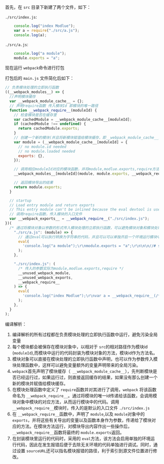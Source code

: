 首先，在 `src` 目录下新建了两个文件，如下：

`./src/index.js`:

```javascript
    console.log("index Modlue");
    var a = require("./src/a.js");
    console.log(a);
```

`./src/a.js`:

```javascript
    console.log("a module");
    module.exports = "a";
```

现在运行 `webpack`命令进行打包

打包后的 `main.js` 文件简化后如下：

```javascript
// 负责模块处理的立即执行函数
((__webpack_modules__) => {
  //声明模块缓存
  var __webpack_module_cache__ = {};
  // 声明require函数 传入模块Id 即模块的唯一路径
  function __webpack_require__(moduleId) {
    // 检查模块是否在缓存里
    var cachedModule = __webpack_module_cache__[moduleId];
    if (cachedModule !== undefined) {
      return cachedModule.exports;
    }
    // 创建一个新的模块(并且将新模块赋值给模块缓存，即__webpack_module_cache__)
    var module = (__webpack_module_cache__[moduleId] = {
      // no module.id needed
      // no module.loaded needed
      exports: {},
    });

    // 调用相应moduleId对应的模块函数，并将module,modlue.exports,require方法传递给模块运行函数
    __webpack_modules__[moduleId](module, module.exports, __webpack_require__);

    // 返回模块导出的结果
    return module.exports;
  }

  // startup
  // Load entry module and return exports
  // This entry module can't be inlined because the eval devtool is used.
  // 调用require函数，传入模块的入口文件
  var __webpack_exports__ = __webpack_require__("./src/index.js");
})(
  /* 通过将模块对象以参数的形式传入模块处理的立即执行函数，可以避免模块对象和模块处理函数声明变量来污染全局环境 */ {
    "./src/a.js": (module) => {
      // 通过eval可以执行转换为字符串的代码，并且可以可以单独开启一个环境运行模块中的代码，同时还可以通过 # sourceURL= path 指明代码所在文件路径，便于运行报错后的调试。
      eval(
        'console.log("a module");\r\nmodule.exports = "a";\r\n\n\n//# sourceURL=webpack://test/./src/a.js?'
      );
    },

    "./src/index.js": (
      /* 传入的参数实际为module,modlue.exports,require */
      __unused_webpack_module,
      __unused_webpack_exports,
      __webpack_require__
    ) => {
      eval(
        'console.log("index Modlue");\r\nvar a = __webpack_require__(/*! ./a */ "./src/a.js");\r\nconsole.log(a);\r\n\n\n//# sourceURL=webpack://test/./src/index.js?'
      );
    },
  }
);
```

编译解析：

1. 编译解析的所有过程都在负责模块处理的立即执行函数中运行，避免污染全局变量
2. 每个模块都会被保存在模块对象中，以相对于 `src`的相对路径作为模块id (`moduleId`),而模块中运行的代码封装为模块对象的方法，模块id作为方法名。
3. 模块对象可以直接在模块处理的立即执行函数中声明，也可以作为参数传入模块处理函数中，这样可以避免变量额外的变量声明带来的全局污染。
4. `webpack`首先声明了模块缓存（` __webpack_module_cache__`），先判断模块是否已经运行过，如果运行过，则直接返回缓存的结果，如果没有那么创建一个新的模块并赋值给模块缓存。
5. 在模块处理函数中定义了 `require`函数并对其进行了调用，`webpack` 将该函数命名为 `__webpack_require__`。通过将模块的唯一id传递给该函数，会调用模块对象中模块的对应方法，从而运行模块中的代码。调用 `__webpack_require__`模块时，传入的是默认的入口文件 `./src/index.js`
6. 在 `__webpack_require__`函数中，声明了 `module`,以及 `module`对象中的 `exports`，并将这些有关导出的变量以及函数本身作为参数，传递给了模块对应的方法。在模块方法运行，对模块导出内容作出一些操作后，`__webpack_require__`函数将最终的 `module.exports`返回。
7. 在封装模块里运行的代码时，采用的 `eval`方法，该方法会启用单独的环境运行代码，因此在发生报错后便于去除无关环境的代码单独进行调试。同时，通过设置 `sourceURL`还可以指名模块报错的路径，利于索引到源文件位置进行修改。